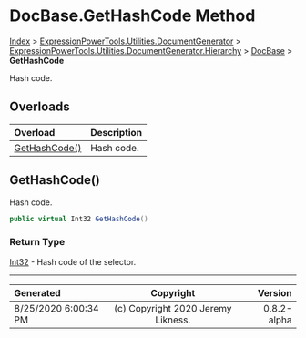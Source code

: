 ﻿# DocBase.GetHashCode Method

[Index](../index.md) > [ExpressionPowerTools.Utilities.DocumentGenerator](ExpressionPowerTools.Utilities.DocumentGenerator.a.md) > [ExpressionPowerTools.Utilities.DocumentGenerator.Hierarchy](ExpressionPowerTools.Utilities.DocumentGenerator.Hierarchy.n.md) > [DocBase](ExpressionPowerTools.Utilities.DocumentGenerator.Hierarchy.DocBase.cs.md) > **GetHashCode**

Hash code.

## Overloads

| Overload | Description |
| :-- | :-- |
| [GetHashCode()](#gethashcode) | Hash code. |
## GetHashCode()

Hash code.

```csharp
public virtual Int32 GetHashCode()
```

### Return Type

 [Int32](https://docs.microsoft.com/dotnet/api/system.int32)  - Hash code of the selector.



---

| Generated | Copyright | Version |
| :-- | :-: | --: |
| 8/25/2020 6:00:34 PM | (c) Copyright 2020 Jeremy Likness. | 0.8.2-alpha |
